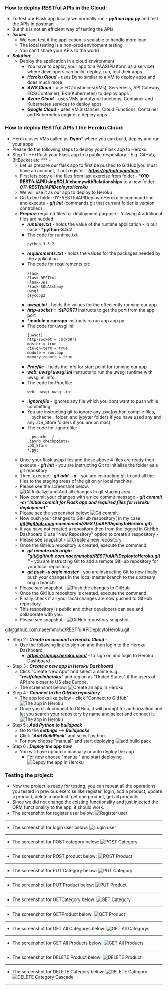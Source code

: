 ### How to deploy RESTful APIs in the Cloud:
  * To test our Flask app locally we normally run - ***python app.py*** and test the APIs in postman
  * But this is not an efficient way of testing the APIs 
  * ***Issues***:
    * We cant test if the application is scalable to handle more load
    * The local testing is a non-prod enviroment testing
    * You can't share your APIs to the world
  * ***Solution***:
    * Deploy the application in a cloud environment
      * You have to deploy your app to a PAAS(Platform as a service) where developers can build, deploy, run, test their apps
      * ***Heroku Cloud*** - uses Dyno similar to a VM to deploy apps and does much more
      * ***AWS Cloud*** - use EC2 instances(VMs), Serverless, API Gateway, ECS(Container), EKS(Kubernetes) to deploy apps
      * ***Azure Cloud*** - uses VMs and Azure functions, Container and Kubernetes services to deploy apps
      * ***Google Cloud*** - uses VM instances, Cloud Functions, Container and Kubernetes engine to deploy apps 

### How to deploy RESTful APIs t the Heroku Cloud:
  * Heroku uses VMs called as **Dyno*** where you can build, deploy and run your apps
  * Please do the following steps to deploy your Flask app to Heroku:
  * Step 1 : ***Push your Flask app to a public respository - E.g. GitHub, BitBucket etc *** - 
    * Let us prepare our flask app to first be pushed to GitHub(you must have an account, if not register - ***https://github.com/join***) 
    * First lets copy all the files from last exercise from folder - ***010-RESTfulAPIUsingSQLAlchemywithRelationships**  to a new folder ***011-RESTfulAPIDeploytoHeroku***  
    * We will use it as our app to deploy to Heroku
    * Go to the folder 011-RESTfulAPIDeploytoHeroku in command line and execute - ***git init*** (commands git that current folder is version controlled)
    * ***Prepare*** required files for deployment purpose - follwing 4 additional files are needed 
      * ***runtime.txt*** - holds the value of the runtime application - in our case - ***python-3.5.2**
      * The code for runtime.txt:
        ```
        python-3.5.2
        ```
      * ***requirements.txt*** - holds the values for the packages needed by the  application
      * The code for requirements.txt:
        ```
        Flask
        Flask-RESTful
        Flask-JWT
        Flask-SQLAlchemy
        uwsgi
        psycopg2
        ```
      * ***uwsgi.ini*** - holds the values for the effeciently running our app
      * ***http-socket = :$(PORT)*** instructs to get the port from the app port
      * ***module = run:app** instructs ro run app app.py
      * The code for uwsgi.ini:
        ```
        [uwsgi]
        http-socket = :$(PORT)
        master = true
        die-on-term = true
        module = run:app
        memory-report = true
        ```
      * ***Procfile*** - holds the info for start point for running our app
      * ***web: uwsgi uwsgi.ini*** instructs to run the uwsgi runtime with uwsgi.ini info
      * The code for Procfile:
        ```
        web: uwsgi uwsgi.ini
        ```
      * ***.ignorefile*** - ignores any file which you dont want to push while committing
      * You are instructing git to ignore any .pyc(python compile files, __pychache__folder, and jypyter folders if you have used any and any .DS_Store folders if you are on mac)
      * The code for .ignorefile:
        ```
        __pycache__/
        .ipynb_checkpoints/
        .DS_Store
        *.pyc
        ```
    * Once your flask aspp files and these above 4 files are ready then execute - ***git init*** - you are instructing Git to initialize the folder as a git repository
    * Then, execute - ***git add --a*** - you are instructing git to add all the files to the staging areas of the git on yr local machine
    * Please see the screenshot below:
      ![Git Initialize and Add all changes to git staging area ](./images/002-011-gitinitandadd.png)
    * Now commit your changes with a nice commit message - ***git commit -m "Initial commit for Flask app and required files for Heroku deployment"***
    * Please see the screenshot below:
      ![Git commit ](./images/002-011-gitcommit.png)
    * Now push your changes to GitHub respository( in my case ***git@github.com:naeemmohd/RESTfulAPIDeploytoHeroku.git***)
    * if you have not created a repository then from the logged in GitHbb Dashboard 0 use "New Repository" option to create a respository - 
    * Please see snapshot -
      ![Create a new repository](./images/002-11-createrepository.png)
    * Once the GitHub repository is created, execute the command
      * ***git remote add origin "git@github.com:naeemmohd/RESTfulAPIDeploytoHeroku.git"*** - you are instructing Git to add a remote GitHub repository for your local repository 
      * ***git push -u orgin master*** - you are instructing Git to now finally push your changes in the local master branch to the upstream origin branch
    * Please see snapshot -
      ![Push the changes to GitHub](./images/002-11-pushchangestogit.png)
    * Once the GitHub repository is created, execute the command
    * Finally check if all your lacal changes are now pushed to GitHub repository
    * This respository is public and other developers can see and collaborate with you.
    * Please see snapshot -
      ![GitHub repository snapshot](./images/002-11-reposnapshot.png)
      
git@github.com:naeemmohd/RESTfulAPIDeploytoHeroku.git
  * Step 2 : ***Create an account in Heroku Cloud*** - 
    * Use the following link to sign on and then login to the Heroku Dashboard
      * ***https://signup.heroku.com/*** - to sign on and login to Heroku Dashboard
  * Step 3 : ***Create a new app in Heroku Dashboard***
    * Click "Create New App" and select a name e..g. "***restfulapiinheroku***"  and region as "United States" if the users of API are closer to US else Europe.
    * The screenshot below:
      ![Create an app in Heroku ](./images/002-011-createappinheroku.png)
  * Step 4 : ***Connect to the GitHub repository***  
    * The app looks like below - click "Connect to GitHub"
      ![The app in Heroku ](./images/002-011-theappinheroku.png)
    * Once you click connect to GitHub, it will prompt for authorization and let you search your repository by name and select and connect it.
      ![The app in Heroku ](./images/002-011-theappinheroku02.png)
  * Step 5 : ***Add Python to buildpack***  
    * Go to the ***settings*** --> ***Buildpacks***
    * Click "***Add BuildPack***" and select python
    * For now choose "manual" and start deploying 
      ![add build pack ](./images/002-011-addbuildpack.png)
  * Step 6 : ***Deploy the app now***  
    * You will have option to manually or auto deploy the app
      * For now choose "manual" and start deploying 
      ![Depoy the app in Heroku ](./images/002-011-deploytheappinheroku02.png)
    

### Testing the project:
  * Now the project is ready for testing, you can repeat all the operations you tested in previous exercise like register, login, add a product, update a product, delete a product, get one product, get all products. 
  * Since we did not change the existing functionality and just injected the ORM functionality to the app, it should work.
  * The screenshot for register user below:
  ![Register user](./images/002-11-registeruser.png)
  ---------------------------------------------------------------------------------
  * The screenshot for login user below:
  ![Login user](./images/002-11-loginuser.png)
  ---------------------------------------------------------------------------------
  * The screenshot for POST category below:
  ![POST Category](./images/002-11-postcategory.png)
  ---------------------------------------------------------------------------------
  * The screenshot for POST product below:
  ![POST Product](./images/002-11-postproduct.png)
  ---------------------------------------------------------------------------------
  * The screenshot for PUT Category below:
  ![PUT Category](./images/002-11-putcategory.png)
  ---------------------------------------------------------------------------------
  * The screenshot for PUT Product below:
  ![PUT Product](./images/002-11-putproduct.png)
  ---------------------------------------------------------------------------------
  * The screenshot for GETCategory below:
  ![GET Category](./images/002-11-getcategory.png)
  ---------------------------------------------------------------------------------
  * The screenshot for GETProduct below:
  ![GET Product](./images/002-11-getproduct.png)
  ---------------------------------------------------------------------------------
  * The screenshot for GET All Categorys below:
  ![GET All Categorys](./images/002-11-getallcategory.png)
  ---------------------------------------------------------------------------------
  * The screenshot for GET All Products below:
  ![GET All Products](./images/002-11-getallproducts.png)
  ---------------------------------------------------------------------------------
  * The screenshot for DELETE Product below:
  ![DELETE Product](./images/002-11-deleteproduct.png)
  ---------------------------------------------------------------------------------
  * The screenshot for DELETE Category below:
  ![DELETE Category](./images/002-11-deletecategory.png)
  ![DELETE Category Cascade](./images/002-11-deletecategoryimpact.png)
  ---------------------------------------------------------------------------------